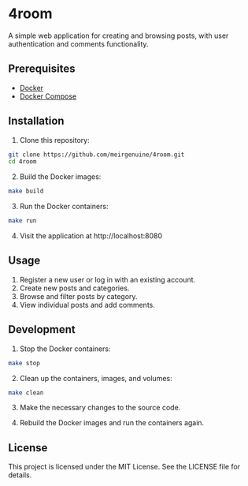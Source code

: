 # 4room

A simple web application for creating and browsing posts, with user authentication and comments functionality.

## Prerequisites

- [Docker](https://www.docker.com/)
- [Docker Compose](https://docs.docker.com/compose/)

## Installation

1. Clone this repository:

```bash
git clone https://github.com/meirgenuine/4room.git
cd 4room
```

2. Build the Docker images:

```bash
make build
```

3. Run the Docker containers:

```bash
make run
```

4. Visit the application at http://localhost:8080

## Usage

1.  Register a new user or log in with an existing account.
2.  Create new posts and categories.
3.  Browse and filter posts by category.
4.  View individual posts and add comments.

## Development

1. Stop the Docker containers:

```bash
make stop
```

2. Clean up the containers, images, and volumes:

```bash
make clean
```

3. Make the necessary changes to the source code.

4. Rebuild the Docker images and run the containers again.

## License

This project is licensed under the MIT License. See the LICENSE file for details.